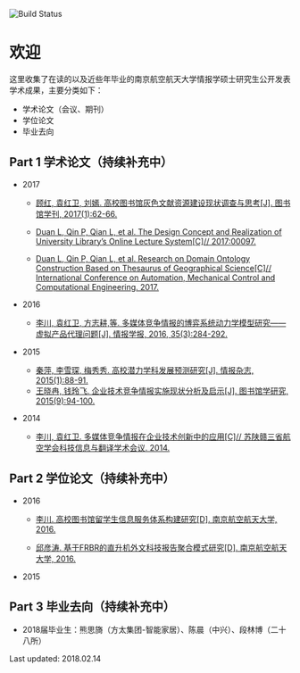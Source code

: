 


![Build Status](https://travis-ci.org/benhamner/Metrics.png)

欢迎
===================

这里收集了在读的以及近些年毕业的南京航空航天大学情报学硕士研究生公开发表学术成果，主要分类如下：

- 学术论文（会议、期刊）
- 学位论文
- 毕业去向


Part 1 学术论文（持续补充中）
-------------

- 2017

  - [顾红, 袁红卫, 刘嫣. 高校图书馆灰色文献资源建设现状调查与思考[J]. 图书馆学刊, 2017(1):62-66.](http://xueshu.baidu.com/s?wd=paperuri%3A%2829ef8cf0c8e831e0ad774846ab581edd%29&filter=sc_long_sign&sc_ks_para=q%3D%E9%AB%98%E6%A0%A1%E5%9B%BE%E4%B9%A6%E9%A6%86%E7%81%B0%E8%89%B2%E6%96%87%E7%8C%AE%E8%B5%84%E6%BA%90%E5%BB%BA%E8%AE%BE%E7%8E%B0%E7%8A%B6%E8%B0%83%E6%9F%A5%E4%B8%8E%E6%80%9D%E8%80%83&sc_us=5448816868160680886&tn=SE_baiduxueshu_c1gjeupa&ie=utf-8)
  - [Duan L, Qin P, Qian L, et al. The Design Concept and Realization of University Library’s Online Lecture System[C]// 2017:00097.](https://www.researchgate.net/publication/321536614_The_Design_Concept_and_Realization_of_University_Library's_Online_Lecture_System)

  - [Duan L, Qin P, Qian L, et al. Research on Domain Ontology Construction Based on Thesaurus of Geographical Science[C]// International Conference on Automation, Mechanical Control and Computational Engineering. 2017.](https://www.researchgate.net/publication/315472398_Research_on_Domain_Ontology_Construction_Based_on_Thesaurus_of_Geographical_Science?ev=auth_pub)

- 2016

  - [李川, 袁红卫, 方志耕,等. 多媒体竞争情报的博弈系统动力学模型研究——虚拟产品代理问题[J]. 情报学报, 2016, 35(3):284-292.](http://xueshu.baidu.com/s?wd=paperuri%3A%28a6c69eddc06d1bdb4f8f702fcd9954b3%29&filter=sc_long_sign&sc_ks_para=q%3D%E5%A4%9A%E5%AA%92%E4%BD%93%E7%AB%9E%E4%BA%89%E6%83%85%E6%8A%A5%E7%9A%84%E5%8D%9A%E5%BC%88%E7%B3%BB%E7%BB%9F%E5%8A%A8%E5%8A%9B%E5%AD%A6%E6%A8%A1%E5%9E%8B%E7%A0%94%E7%A9%B6%E2%80%94%E2%80%94%E8%99%9A%E6%8B%9F%E4%BA%A7%E5%93%81%E4%BB%A3%E7%90%86%E9%97%AE%E9%A2%98&sc_us=3054192253128772898&tn=SE_baiduxueshu_c1gjeupa&ie=utf-8)

- 2015

  - [秦萍, 李雪琛, 梅秀秀. 高校潜力学科发展预测研究[J]. 情报杂志, 2015(1):88-91.](http://www.qbzz.org/oa/pdfdow.aspx?Sid=150118)
  - [王晓冉, 钱玲飞. 企业技术竞争情报实施现状分析及启示[J]. 图书馆学研究, 2015(9):94-100.](http://xueshu.baidu.com/s?wd=paperuri%3A%28b32771d32283167c5408df07e5ac5c3a%29&filter=sc_long_sign&sc_ks_para=q%3D%E4%BC%81%E4%B8%9A%E6%8A%80%E6%9C%AF%E7%AB%9E%E4%BA%89%E6%83%85%E6%8A%A5%E5%AE%9E%E6%96%BD%E7%8E%B0%E7%8A%B6%E5%88%86%E6%9E%90%E5%8F%8A%E5%90%AF%E7%A4%BA&sc_us=3547034794656767994&tn=SE_baiduxueshu_c1gjeupa&ie=utf-8)

- 2014 

  - [李川, 袁红卫. 多媒体竞争情报在企业技术创新中的应用[C]// 苏陕赣三省航空学会科技信息与翻译学术会议. 2014.](http://xueshu.baidu.com/s?wd=paperuri%3A%28d33b2e7787422043956521d40bbf6020%29&filter=sc_long_sign&sc_ks_para=q%3D%E5%A4%9A%E5%AA%92%E4%BD%93%E7%AB%9E%E4%BA%89%E6%83%85%E6%8A%A5%E5%9C%A8%E4%BC%81%E4%B8%9A%E6%8A%80%E6%9C%AF%E5%88%9B%E6%96%B0%E4%B8%AD%E7%9A%84%E5%BA%94%E7%94%A8&sc_us=12045226100740189871&tn=SE_baiduxueshu_c1gjeupa&ie=utf-8)

Part 2 学位论文（持续补充中）
-------------------

- 2016

  - [李川. 高校图书馆留学生信息服务体系构建研究[D]. 南京航空航天大学, 2016.](http://xueshu.baidu.com/s?wd=%E9%AB%98%E6%A0%A1%E5%9B%BE%E4%B9%A6%E9%A6%86%E7%95%99%E5%AD%A6%E7%94%9F%E4%BF%A1%E6%81%AF%E6%9C%8D%E5%8A%A1%E4%BD%93%E7%B3%BB%E6%9E%84%E5%BB%BA%E7%A0%94%E7%A9%B6&rsv_bp=0&tn=SE_baiduxueshu_c1gjeupa&rsv_spt=3&ie=utf-8&f=8&rsv_sug2=0&sc_f_para=sc_tasktype%3D%7BfirstSimpleSearch%7D&rsv_n=2)

  - [邱彦涛. 基于FRBR的直升机外文科技报告聚合模式研究[D]. 南京航空航天大学, 2016.](http://xueshu.baidu.com/s?wd=%E5%9F%BA%E4%BA%8EFRBR%E7%9A%84%E7%9B%B4%E5%8D%87%E6%9C%BA%E5%A4%96%E6%96%87%E7%A7%91%E6%8A%80%E6%8A%A5%E5%91%8A%E8%81%9A%E5%90%88%E6%A8%A1%E5%BC%8F%E7%A0%94%E7%A9%B6&tn=SE_baiduxueshu_c1gjeupa&cl=3&ie=utf-8&bs=%E9%AB%98%E6%A0%A1%E5%9B%BE%E4%B9%A6%E9%A6%86%E7%95%99%E5%AD%A6%E7%94%9F%E4%BF%A1%E6%81%AF%E6%9C%8D%E5%8A%A1%E4%BD%93%E7%B3%BB%E6%9E%84%E5%BB%BA%E7%A0%94%E7%A9%B6&f=8&rsv_bp=1&rsv_sug2=0&sc_f_para=sc_tasktype%3D%7BfirstSimpleSearch%7D&rsv_spt=3&rsv_n=2)
- 2015 



Part 3 毕业去向（持续补充中）
-------------------

- 2018届毕业生：熊思旖（方太集团-智能家居）、陈晨（中兴）、段林博（二十八所）



Last updated: 2018.02.14
